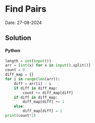 
# Find Pairs

Date: 27-08-2024

## Solution
#### Python
```python
length = int(input())
arr = [int(x) for x in input().split()]
count = 0
diff_map = {}
for i in range(len(arr)):
    diff = arr[i] - i
    if diff in diff_map:
        count += diff_map[diff]
    if diff in diff_map:
        diff_map[diff] += 1
    else:
        diff_map[diff] = 1
print(count*2)
```
        